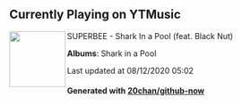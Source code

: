 ## Currently Playing on YTMusic

[<img align="left" width="100" src="https://lh3.googleusercontent.com/wv8pNwcYe1ojVNqhu9TzXoHp8D_OrsMMQhbSuWpZefJkh32NLCojmqvFFHhEqPo5TCpZGR1P1prtV40">](https://music.youtube.com/channel/UCmB08K6m8Ul790rOSefqU-Q)

SUPERBEE - Shark In a Pool (feat. Black Nut)

**Albums**: Shark in a Pool

Last updated at 08/12/2020 05:02

#### Generated with [20chan/github-now](https://github.com/20chan/github-now)


<!--
**20chan/20chan** is a ✨ _special_ ✨ repository because its `README.md` (this file) appears on your GitHub profile.

Here are some ideas to get you started:

- 🔭 I’m currently working on ...
- 🌱 I’m currently learning ...
- 👯 I’m looking to collaborate on ...
- 🤔 I’m looking for help with ...
- 💬 Ask me about ...
- 📫 How to reach me: ...
- 😄 Pronouns: ...
- ⚡ Fun fact: ...
-->
